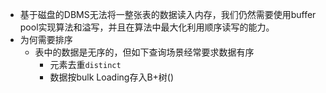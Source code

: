 - 基于磁盘的DBMS无法将一整张表的数据读入内存，我们仍然需要使用buffer pool实现算法和溢写，并且在算法中最大化利用顺序读写的能力。
- 为何需要排序
	- 表中的数据是无序的，但如下查询场景经常要求数据有序
		- 元素去重`distinct`
		- 数据按bulk Loading存入B+树()